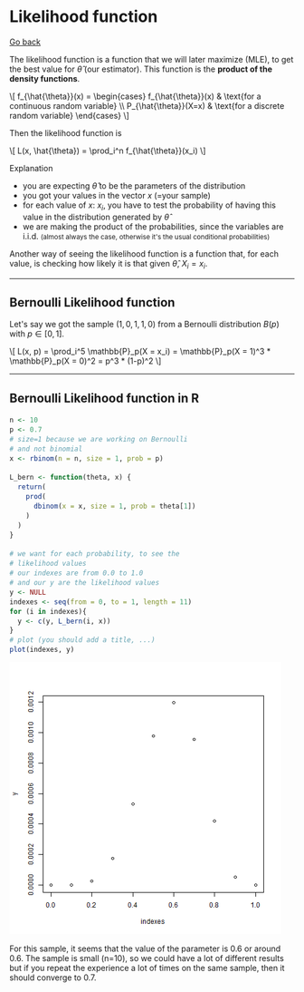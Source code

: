 # Likelihood function

[Go back](../index.md#estimators-and-likelihood)

The likelihood function is a function that we will later maximize (MLE), to get the best value for $\hat{\theta}$ (our estimator). This function is the **product of the density functions**.

<div>
\[
f_{\hat{\theta}}(x) = \begin{cases}
f_{\hat{\theta}}(x) & \text{for a continuous random variable} \\
P_{\hat{\theta}}(X=x) & \text{for a discrete random variable}
\end{cases}
\]
</div>

Then the likelihood function is

<div>
\[
L(x, \hat{\theta}) = \prod_i^n f_{\hat{\theta}}(x_i)
\]
</div>

Explanation

* you are expecting $\hat{\theta}$ to be the parameters of the distribution
* you got your values in the vector $x$ (=your sample)
* for each value of $x$: $x_i$, you have to test the probability of having this value in the distribution generated by $\hat{\theta}$
* we are making the product of the probabilities, since the variables are i.i.d. <small>(almost always the case, otherwise it's the usual conditional probabilities)</small>

Another way of seeing the likelihood function is a function that, for each value, is checking how likely it is that given $\hat\theta$, $X_i = x_i$.

<hr class="sr">

## Bernoulli Likelihood function

Let's say we got the sample $(1,0,1,1,0)$ from a Bernoulli distribution $B(p)$ with $p \in [0,1]$.

<div>
\[
L(x, p) = \prod_i^5 \mathbb{P}_p(X = x_i)
= \mathbb{P}_p(X = 1)^3 * \mathbb{P}_p(X = 0)^2
= p^3 * (1-p)^2
\]
</div>

<hr class="sl">

## Bernoulli Likelihood function in R

```r
n <- 10
p <- 0.7
# size=1 because we are working on Bernoulli
# and not binomial
x <- rbinom(n = n, size = 1, prob = p)

L_bern <- function(theta, x) {
  return(
    prod(
      dbinom(x = x, size = 1, prob = theta[1])
    )
  )
}

# we want for each probability, to see the
# likelihood values
# our indexes are from 0.0 to 1.0
# and our y are the likelihood values
y <- NULL
indexes <- seq(from = 0, to = 1, length = 11)
for (i in indexes){
  y <- c(y, L_bern(i, x))
}
# plot (you should add a title, ...)
plot(indexes, y)
```

![](images/l_bern.png)

For this sample, it seems that the value of the parameter is $0.6$ or around $0.6$. The sample is small (n=10), so we could have a lot of different results but if you repeat the experience a lot of times on the same sample, then it should converge to $0.7$.